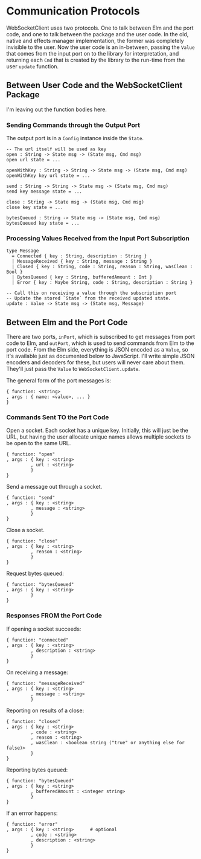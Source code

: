 # Communication Protocols

WebSocketClient uses two protocols. One to talk between Elm and the port code, and one to talk between the package and the user code. In the old, native and effects manager implementation, the former was completely invisible to the user. Now the user code is an in-between, passing the `Value` that comes from the input port on to the library for interpretation, and returning each `Cmd` that is created by the library to the run-time from the user `update` function.

## Between User Code and the WebSocketClient Package

I'm leaving out the function bodies here.

### Sending Commands through the Output Port

The output port is in a `Config` instance inside the `State`.

    -- The url itself will be used as key
    open : String -> State msg -> (State msg, Cmd msg)
    open url state = ...

    openWithKey : String -> String -> State msg -> (State msg, Cmd msg)
    openWithKey key url state = ...

    send : String -> String -> State msg -> (State msg, Cmd msg)
    send key message state = ...

    close : String -> State msg -> (State msg, Cmd msg)
    close key state = ...

    bytesQueued : String -> State msg -> (State msg, Cmd msg)
    bytesQueued key state = ...

### Processing Values Received from the Input Port Subscription

    type Message
      = Connected { key : String, description : String }
      | MessageReceived { key : String, message : String }
      | Closed { key : String, code : String, reason : String, wasClean : Bool }
      | BytesQueued { key : String, bufferedAmount : Int }
      | Error { key : Maybe String, code : String, description : String }

    -- Call this on receiving a value through the subscription port
    -- Update the stored `State` from the received updated state.
    update : Value -> State msg -> (State msg, Message)

## Between Elm and the Port Code

There are two ports, `inPort`, which is subscribed to get messages from port code to Elm, and `outPort`, which is used to send commands from Elm to the port code. From the Elm side, everything is JSON encoded as a `Value`, so it's available just as documented below to JavaScript. I'll write simple JSON encoders and decoders for these, but users will never care about them. They'll just pass the `Value` to `WebSocketClient.update`.

The general form of the port messages is:

    { function: <string>
    , args : { name: <value>, ... }
    }
    
### Commands Sent TO the Port Code

Open a socket. Each socket has a unique key. Initially, this will just be the URL, but having the user allocate unique names allows multiple sockets to be open to the same URL.

    { function: "open"
    , args : { key : <string>
             , url : <string>
             }
    }

Send a message out through a socket.

    { function: "send"
    , args : { key : <string>
             , message : <string>
             }
    }

Close a socket.

    { function: "close"
    , args : { key : <string>
             , reason : <string>
             }
    }

Request bytes queued:

    { function: "bytesQueued"
    , args : { key : <string>
             }
    }

### Responses FROM the Port Code

If opening a socket succeeds:

    { function: "connected"
    , args : { key : <string>
             , description : <string>
             }
    }

On receiving a message:

    { function: "messageReceived"
    , args : { key : <string>
             , message : <string>
             }
             
Reporting on results of a close:

    { function: "closed"
    , args : { key : <string>
             , code : <string>
             , reason : <string>
             , wasClean : <boolean string ("true" or anything else for false)>
             }
    }

Reporting bytes queued:

    { function: "bytesQueued"
    , args : { key : <string>
             , bufferedAmount : <integer string>
             }
    }

If an errror happens:

    { function: "error"
    , args : { key : <string>      # optional
             , code : <string>
             , description : <string>
             }
    }
